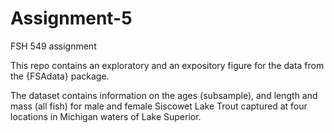 # Assignment-5
FSH 549 assignment

This repo contains an exploratory and an expository figure for the data from the {FSAdata} package. 

The dataset contains information on the ages (subsample), and length and mass (all fish) for male and female Siscowet Lake Trout captured at four locations in Michigan waters of Lake Superior.